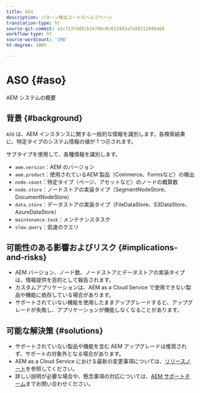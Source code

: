 ```yaml
---
title: ASO
description: パターン検出コードのヘルプページ
translation-type: ht
source-git-commit: a2c7137dd5cb2479bc0c6134d3afa58111049a68
workflow-type: ht
source-wordcount: '198'
ht-degree: 100%

---
```



# ASO {#aso}

AEM システムの概要

## 背景 {#background}

`ASO` は、AEM インスタンスに関する一般的な情報を識別します。各検索結果に、特定タイプのシステム情報の値が 1 つ示されます。

サブタイプを使用して、各種情報を識別します。

* `aem.version`：AEM のバージョン
* `aem.product`：使用されているAEM 製品（Commerce、Formsなど）の検出
* `node.count`：特定タイプ（ページ、アセットなど）のノードの概算数
* `node.store`：ノードストアの実装タイプ（SegmentNodeStore、DocumentNodeStore）
* `data.store`：データストアの実装タイプ（FileDataStore、S3DataStore、AzureDataStore）
* `maintenance.task`：メンテナンスタスク
* `slow.query`：低速のクエリ

## 可能性のある影響およびリスク {#implications-and-risks}

* AEM バージョン、ノード数、ノードストアとデータストアの実装タイプは、情報提供を目的として報告されます。
* カスタムアプリケーションは、AEM as a Cloud Service で使用できない製品や機能に依存している場合があります。
* サポートされていない機能を使用したままアップグレードすると、アップグレードが失敗し、アプリケーションが機能しなくなることがあります。

## 可能な解決策 {#solutions}

* サポートされていない製品や機能を含む AEM アップグレードは推奨されず、サポートの対象外となる場合があります。
* AEM as a Cloud Service における最新の変更事項については、[リリースノート](https://experienceleague.adobe.com/docs/experience-manager-cloud-service/release-notes/release-notes/release-notes-current.html?lang=ja)を参照してください。
* 詳しい説明が必要な場合や、懸念事項の対応については、[AEM サポートチーム](https://helpx.adobe.com/jp/enterprise/using/support-for-experience-cloud.html)までお問い合わせください。

